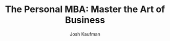 ---
title: "The Personal MBA: Master the Art of Business"
subtitle: ""
description: ""
layout: book
author: Josh Kaufman
started: 2016-01-08
read: 2016-02-04
status: read
rating: 3
color: 
cover: 
pages: 416
progress: 0
link: 
---
